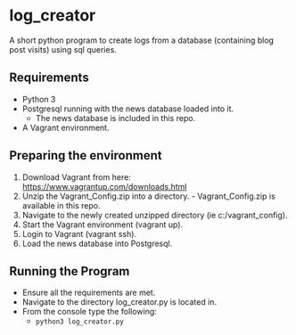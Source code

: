 # log_creator
A short python program to create logs from a database (containing blog post visits) using sql queries.
## Requirements
- Python 3
- Postgresql running with the news database loaded into it.
  - The news database is included in this repo.
- A Vagrant environment.

## Preparing the environment
  1. Download Vagrant from here: https://www.vagrantup.com/downloads.html
  2. Unzip the Vagrant_Config.zip into a directory.
    - Vagrant_Config.zip is available in this repo.
  3. Navigate to the newly created unzipped directory (ie c:/vagrant_config).
  4. Start the Vagrant environment (vagrant up).
  5. Login to Vagrant (vagrant ssh).
  6. Load the news database into Postgresql.

## Running the Program
- Ensure all the requirements are met.
- Navigate to the directory log_creator.py is located in.
- From the console type the following:
    - `python3 log_creator.py`
